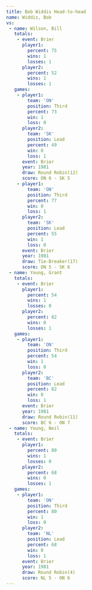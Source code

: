 ```yaml
---
title: Bob Widdis Head-to-head
name: Widdis, Bob
vs:
 - name: Wilson, Bill
   totals:
    - event: Brier
      player1:
        percent: 75
        wins: 1
        losses: 1
      player2:
        percent: 52
        wins: 1
        losses: 1
   games:
    - player1:
        team: 'ON'
        position: Third
        percent: 73
        win: 1
        loss: 0
      player2:
        team: 'SK'
        position: Lead
        percent: 49
        win: 0
        loss: 1
      event: Brier
      year: 1981
      draw: Round Robin(12)
      score: ON 6 - SK 5
    - player1:
        team: 'ON'
        position: Third
        percent: 77
        win: 0
        loss: 1
      player2:
        team: 'SK'
        position: Lead
        percent: 55
        win: 1
        loss: 0
      event: Brier
      year: 1981
      draw: Tie-Breaker(17)
      score: ON 5 - SK 6
 - name: Young, Grant
   totals:
    - event: Brier
      player1:
        percent: 54
        wins: 1
        losses: 0
      player2:
        percent: 82
        wins: 0
        losses: 1
   games:
    - player1:
        team: 'ON'
        position: Third
        percent: 54
        win: 1
        loss: 0
      player2:
        team: 'BC'
        position: Lead
        percent: 82
        win: 0
        loss: 1
      event: Brier
      year: 1981
      draw: Round Robin(11)
      score: BC 6 - ON 7
 - name: Young, Neil
   totals:
    - event: Brier
      player1:
        percent: 80
        wins: 1
        losses: 0
      player2:
        percent: 68
        wins: 0
        losses: 1
   games:
    - player1:
        team: 'ON'
        position: Third
        percent: 80
        win: 1
        loss: 0
      player2:
        team: 'NL'
        position: Lead
        percent: 68
        win: 0
        loss: 1
      event: Brier
      year: 1981
      draw: Round Robin(4)
      score: NL 5 - ON 6
---
```

